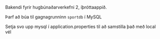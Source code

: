 Bakendi fyrir hugbúnaðarverkefni 2, íþróttaappið.

Þarf að búa til gagnagrunninn `sportdb` í MySQL

Setja svo upp mysql í application.properties til að samstilla það með local vél

